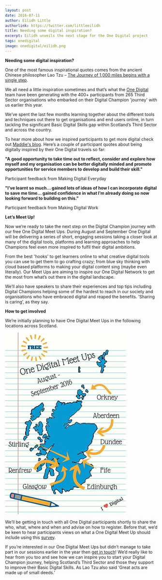 ```yaml
---
layout: post
date: 2016-07-11
author: Eilidh Little
authorlink: https://twitter.com/littleeilidh
title: Needing some digital inspiration?
excerpt: Eilidh unveils the next stage for the One Digital project 
tags: onedigital
image: onedigital/eilidh.png
---
```


<strong>Needing some digital inspiration?</strong>

One of the most famous inspirational quotes comes from the ancient Chinese philosopher Lao Tzu – [The Journey of 1,000 miles begins with a single step](http://www.bbc.co.uk/worldservice/learningenglish/movingwords/shortlist/laotzu.shtml).

We all need a little inspiration sometimes and that’s what the [One Digital](http://digital.scvo.org.uk/onedigital/) team have been generating with the 400+ participants from 265 Third Sector organisations who embarked on their Digital Champion 'journey' with us earlier this year.

We’ve spent the last few months learning together about the different tools and techniques out there to get organisations and end users online, in turn tackling the significant Basic Digital Skills gap within Scotland’s Third Sector and across the country.

To hear more about how we inspired participants to get more digital check out [Maddie's blog](http://digital.scvo.org.uk/onedigital/blog/onedigitalinnumbers). Here’s a couple of participant quotes about being digitally inspired by their One Digital travels so far:


<strong>"A good opportunity to take time out to reflect, consider and explore how myself and my organisation can be better digitally minded and promote opportunities for service members to develop and build their skill."</strong>

  Participant feedback from Making Digital Everyday


<strong>"I’ve learnt so much… gained lots of ideas of how I can incorporate digital to save me time… gained confidence in what I’m already doing so now looking forward to building on this."</strong>

  Participant feedback from Making Digital Work

<strong>Let’s Meet Up!</strong>

Now we’re ready to take the next step on the Digital Champion journey with our free One Digital Meet Ups. During August and September One Digital will be delivering a series of short, engaging sessions taking a closer look at many of the digital tools, platforms and learning approaches to help Champions feel even more inspired to fulfil their digital ambitions.

From the best 'hooks' to get learners online to what creative digital tools you can use to get them to go crafting crazy; from blue sky thinking with cloud based platforms to making your digital content sing (maybe even literally). Our Meet Ups are aiming to inspire our One Digital Network to get the most from what’s out there in the digital landscape.

We’ll also have speakers to share their experiences and top tips including Digital Champions helping some of the hardest to reach in our society and organisations who have embraced digital and reaped the benefits. ‘Sharing is caring’, as they say.

<strong>How to get involved</strong>

We’re initially planning to have One Digital Meet Ups in the following locations across Scotland.

![Meet ups](/images/onedigital/elblogsmall.jpg)

We’ll be getting in touch with all One Digital participants shortly to share the who, what, where and when and advise on how to register. Before that, we’d be keen to hear participants views on what a One Digital Meet Up should include using this [survey](http://www.surveygizmo.eu/s3/90014240/One-Digital-Meet-Ups).

If you’re interested in our One Digital Meet Ups but didn’t manage to take part in our sessions earlier in the year then [get in touch](mailto:onedigital@scvo.org.uk)! We’d really like to hear from you too and see how we can inspire you to start your Digital Champion journey, helping Scotland’s Third Sector and those they support to improve their Basic Digital Skills. As Lao Tzu also said ‘Great acts are made up of small deeds.’